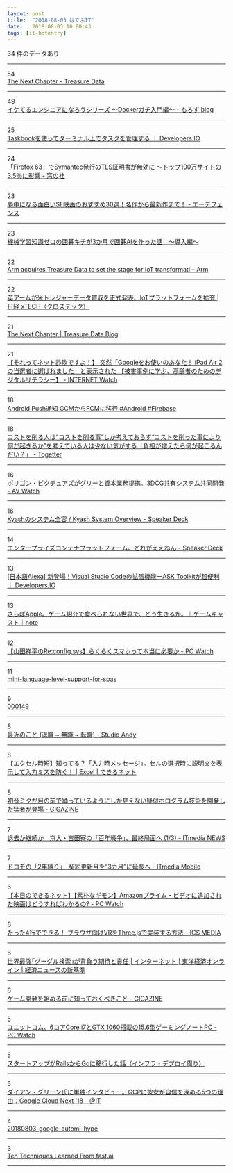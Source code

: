 ```yaml
---
layout: post
title:  "2018-08-03 はてぶIT"
date:   2018-08-03 10:00:43
tags: [it-hotentry]
---
```

34 件のデータあり

<hr><div class="row">
<div class="col-1"><span class="badge badge-pill badge-success h2">54</span></div>
<div class="col-11"><a href='https://www.treasuredata.co.jp/blog_jp/the-next-chapter/' target='_blank'>The Next Chapter - Treasure Data</a></div>
</div>
<hr>
<div class="row">
<div class="col-1"><span class="badge badge-pill badge-success h2">49</span></div>
<div class="col-11"><a href='http://moro-archive.hatenablog.com/entry/2018/08/01/000000' target='_blank'>イケてるエンジニアになろうシリーズ 〜Dockerガチ入門編〜 - もろず blog</a></div>
</div>
<hr>
<div class="row">
<div class="col-1"><span class="badge badge-pill badge-success h2">25</span></div>
<div class="col-11"><a href='https://dev.classmethod.jp/tool/taskbook-terminal-task-manager/' target='_blank'>Taskbookを使ってターミナル上でタスクを管理する ｜ Developers.IO</a></div>
</div>
<hr>
<div class="row">
<div class="col-1"><span class="badge badge-pill badge-success h2">24</span></div>
<div class="col-11"><a href='https://forest.watch.impress.co.jp/docs/news/1136278.html' target='_blank'>「Firefox 63」でSymantec発行のTLS証明書が無効に ～トップ100万サイトの3.5％に影響 - 窓の杜</a></div>
</div>
<hr>
<div class="row">
<div class="col-1"><span class="badge badge-pill badge-success h2">23</span></div>
<div class="col-11"><a href='https://e-defen.hatenablog.com/entry/sfeiga-osusume' target='_blank'>夢中になる面白いSF映画のおすすめ30選！名作から最新作まで！ - エーデフェンス</a></div>
</div>
<hr>
<div class="row">
<div class="col-1"><span class="badge badge-pill badge-success h2">23</span></div>
<div class="col-11"><a href='https://qiita.com/intenseG/items/34b452cbab04817cdaef' target='_blank'>機械学習知識ゼロの囲碁キチが3か月で囲碁AIを作った話　～導入編～</a></div>
</div>
<hr>
<div class="row">
<div class="col-1"><span class="badge badge-pill badge-success h2">22</span></div>
<div class="col-11"><a href='https://www.arm.com/news/2018/08/arm-acquires-treasure-data' target='_blank'>Arm acquires Treasure Data to set the stage for IoT transformati – Arm</a></div>
</div>
<hr>
<div class="row">
<div class="col-1"><span class="badge badge-pill badge-success h2">22</span></div>
<div class="col-11"><a href='https://tech.nikkeibp.co.jp/atcl/nxt/news/18/02241/' target='_blank'>英アームが米トレジャーデータ買収を正式発表、IoTプラットフォームを拡充 | 日経 xTECH（クロステック）</a></div>
</div>
<hr>
<div class="row">
<div class="col-1"><span class="badge badge-pill badge-success h2">21</span></div>
<div class="col-11"><a href='https://blog.treasuredata.com/blog/2018/08/02/the-next-chapter/' target='_blank'>The Next Chapter | Treasure Data Blog</a></div>
</div>
<hr>
<div class="row">
<div class="col-1"><span class="badge badge-pill badge-success h2">21</span></div>
<div class="col-11"><a href='https://internet.watch.impress.co.jp/docs/column/dlis/1136222.html' target='_blank'>【それってネット詐欺ですよ！】 突然「Googleをお使いのあなた！ iPad Air 2の当選者に選ばれました」と表示された 【被害事例に学ぶ、高齢者のためのデジタルリテラシー】 - INTERNET Watch</a></div>
</div>
<hr>
<div class="row">
<div class="col-1"><span class="badge badge-pill badge-success h2">18</span></div>
<div class="col-11"><a href='https://qiita.com/flatfisher/items/31f5c9e21ae56cccff8d' target='_blank'>Android Push通知 GCMからFCMに移行 #Android #Firebase</a></div>
</div>
<hr>
<div class="row">
<div class="col-1"><span class="badge badge-pill badge-success h2">18</span></div>
<div class="col-11"><a href='https://togetter.com/li/1252649' target='_blank'>コストを削る人は“コストを削る事”しか考えておらず“コストを削った事により何が起きるか”を考えている人は少ない気がする「負担が増えたら何が起こるんだい？」 - Togetter</a></div>
</div>
<hr>
<div class="row">
<div class="col-1"><span class="badge badge-pill badge-success h2">16</span></div>
<div class="col-11"><a href='https://av.watch.impress.co.jp/docs/news/1136306.html' target='_blank'>ポリゴン・ピクチュアズがグリーと資本業務提携。3DCG共有システム共同開発 - AV Watch</a></div>
</div>
<hr>
<div class="row">
<div class="col-1"><span class="badge badge-pill badge-success h2">16</span></div>
<div class="col-11"><a href='https://speakerdeck.com/ttakezawa/kyash-system-overview?slide=11' target='_blank'>Kyashのシステム全容 / Kyash System Overview - Speaker Deck</a></div>
</div>
<hr>
<div class="row">
<div class="col-1"><span class="badge badge-pill badge-success h2">14</span></div>
<div class="col-11"><a href='https://speakerdeck.com/jyoshise/entapuraizukontenapuratutohuomu-doregaeenen' target='_blank'>エンタープライズコンテナプラットフォーム、どれがええねん - Speaker Deck</a></div>
</div>
<hr>
<div class="row">
<div class="col-1"><span class="badge badge-pill badge-success h2">13</span></div>
<div class="col-11"><a href='https://dev.classmethod.jp/etc/ask-toolkit-for-vscode/' target='_blank'>[日本語Alexa] 新登場！Visual Studio Codeの拡張機能ーASK Toolkitが超便利 ｜ Developers.IO</a></div>
</div>
<hr>
<div class="row">
<div class="col-1"><span class="badge badge-pill badge-success h2">13</span></div>
<div class="col-11"><a href='https://note.mu/gamecast/n/n5eeab85bf0f5' target='_blank'>さらばApple。ゲーム紹介で食べられない世界で、どう生きるか。｜ゲームキャスト｜note</a></div>
</div>
<hr>
<div class="row">
<div class="col-1"><span class="badge badge-pill badge-success h2">12</span></div>
<div class="col-11"><a href='https://pc.watch.impress.co.jp/docs/column/config/1136356.html' target='_blank'>【山田祥平のRe:config.sys】らくらくスマホって本当に必要か - PC Watch</a></div>
</div>
<hr>
<div class="row">
<div class="col-1"><span class="badge badge-pill badge-success h2">11</span></div>
<div class="col-11"><a href='https://speakerdeck.com/agatan/mint-language-level-support-for-spas' target='_blank'>mint-language-level-support-for-spas</a></div>
</div>
<hr>
<div class="row">
<div class="col-1"><span class="badge badge-pill badge-success h2">9</span></div>
<div class="col-11"><a href='https://www.hinapishi.com/entry/2018/08/03/000149' target='_blank'>000149</a></div>
</div>
<hr>
<div class="row">
<div class="col-1"><span class="badge badge-pill badge-success h2">8</span></div>
<div class="col-11"><a href='http://studio-andy.hatenablog.com/entry/saikin-no-koto' target='_blank'>最近のこと (退職 ~ 無職 ~ 転職) - Studio Andy</a></div>
</div>
<hr>
<div class="row">
<div class="col-1"><span class="badge badge-pill badge-success h2">8</span></div>
<div class="col-11"><a href='https://dekiru.net/article/16771/' target='_blank'>【エクセル時短】知ってる？「入力時メッセージ」。セルの選択時に説明文を表示して入力ミスを防ぐ！ | Excel | できるネット</a></div>
</div>
<hr>
<div class="row">
<div class="col-1"><span class="badge badge-pill badge-success h2">8</span></div>
<div class="col-11"><a href='https://gigazine.net/news/20180803-hatsune-miku-holography/' target='_blank'>初音ミクが目の前で踊っているようにしか見えない疑似ホログラム技術を開発した猛者が登場 - GIGAZINE</a></div>
</div>
<hr>
<div class="row">
<div class="col-1"><span class="badge badge-pill badge-success h2">7</span></div>
<div class="col-11"><a href='http://www.itmedia.co.jp/news/articles/1808/02/news046.html' target='_blank'>退去か継続か　京大・吉田寮の「百年戦争」、最終局面へ (1/3) - ITmedia NEWS</a></div>
</div>
<hr>
<div class="row">
<div class="col-1"><span class="badge badge-pill badge-success h2">7</span></div>
<div class="col-11"><a href='http://www.itmedia.co.jp/mobile/articles/1808/02/news103.html' target='_blank'>ドコモの「2年縛り」　契約更新月を“3カ月”に延長へ - ITmedia Mobile</a></div>
</div>
<hr>
<div class="row">
<div class="col-1"><span class="badge badge-pill badge-success h2">6</span></div>
<div class="col-11"><a href='https://pc.watch.impress.co.jp/docs/column/dekirunet/1136317.html' target='_blank'>【本日のできるネット】【素朴なギモン】Amazonプライム・ビデオに追加された映画はどうすればわかるの? - PC Watch</a></div>
</div>
<hr>
<div class="row">
<div class="col-1"><span class="badge badge-pill badge-success h2">6</span></div>
<div class="col-11"><a href='https://ics.media/entry/18793' target='_blank'>たった4行でできる！ ブラウザ向けVRをThree.jsで実装する方法 - ICS MEDIA</a></div>
</div>
<hr>
<div class="row">
<div class="col-1"><span class="badge badge-pill badge-success h2">6</span></div>
<div class="col-11"><a href='https://toyokeizai.net/articles/-/231700' target='_blank'>世界最強｢グーグル検索｣が背負う期待と責任 | インターネット | 東洋経済オンライン | 経済ニュースの新基準</a></div>
</div>
<hr>
<div class="row">
<div class="col-1"><span class="badge badge-pill badge-success h2">6</span></div>
<div class="col-11"><a href='https://gigazine.net/news/20180803-making-first-game/' target='_blank'>ゲーム開発を始める前に知っておくべきこと - GIGAZINE</a></div>
</div>
<hr>
<div class="row">
<div class="col-1"><span class="badge badge-pill badge-success h2">5</span></div>
<div class="col-11"><a href='https://pc.watch.impress.co.jp/docs/news/1136348.html' target='_blank'>ユニットコム、6コアCore i7とGTX 1060搭載の15.6型ゲーミングノートPC - PC Watch</a></div>
</div>
<hr>
<div class="row">
<div class="col-1"><span class="badge badge-pill badge-success h2">5</span></div>
<div class="col-11"><a href='https://qiita.com/HaraKeisuke/items/14565c647391bdffbf88' target='_blank'>スタートアップがRailsからGoに移行した話（インフラ・デプロイ周り）</a></div>
</div>
<hr>
<div class="row">
<div class="col-1"><span class="badge badge-pill badge-success h2">5</span></div>
<div class="col-11"><a href='http://www.atmarkit.co.jp/ait/articles/1808/03/news029.html' target='_blank'>ダイアン・グリーン氏に単独インタビュー。GCPに彼女が自信を深める5つの理由：Google Cloud Next ’18 - ＠IT</a></div>
</div>
<hr>
<div class="row">
<div class="col-1"><span class="badge badge-pill badge-success h2">4</span></div>
<div class="col-11"><a href='https://gigazine.net/news/20180803-google-automl-hype/' target='_blank'>20180803-google-automl-hype</a></div>
</div>
<hr>
<div class="row">
<div class="col-1"><span class="badge badge-pill badge-success h2">3</span></div>
<div class="col-11"><a href='https://blog.floydhub.com/ten-techniques-from-fast-ai/' target='_blank'>Ten Techniques Learned From fast.ai</a></div>
</div>
<hr>
